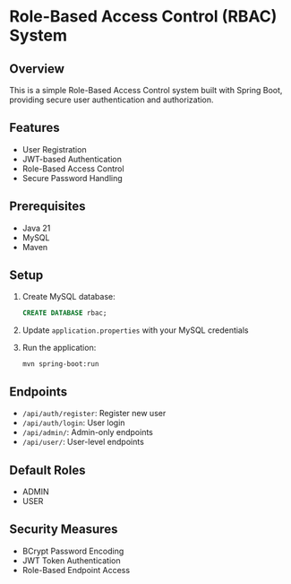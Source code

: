 # Role-Based Access Control (RBAC) System

## Overview
This is a simple Role-Based Access Control system built with Spring Boot, providing secure user authentication and authorization.

## Features
- User Registration
- JWT-based Authentication
- Role-Based Access Control
- Secure Password Handling

## Prerequisites
- Java 21
- MySQL
- Maven

## Setup
1. Create MySQL database:
   ```sql
   CREATE DATABASE rbac;
   ```

2. Update `application.properties` with your MySQL credentials

3. Run the application:
   ```
   mvn spring-boot:run
   ```

## Endpoints
- `/api/auth/register`: Register new user
- `/api/auth/login`: User login
- `/api/admin/`: Admin-only endpoints
- `/api/user/`: User-level endpoints

## Default Roles
- ADMIN
- USER

## Security Measures
- BCrypt Password Encoding
- JWT Token Authentication
- Role-Based Endpoint Access
